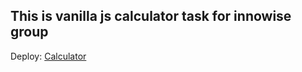 ## This is vanilla js calculator task for innowise group

Deploy: [Calculator](https://chic-lily-7c102a.netlify.app)
